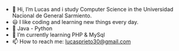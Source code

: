 - 👋 Hi, I’m Lucas and i study Computer Science in the Universidad Nacional de General Sarmiento. 
- 😃 I like coding and learning new things every day.
- 🧐 Java - Python
- 🌱 I’m currently learning PHP & MySql
- 📫 How to reach me: lucasprieto30@gmail.com

<!---
LucasPrieto30/LucasPrieto30 is a ✨ special ✨ repository because its `README.md` (this file) appears on your GitHub profile.
You can click the Preview link to take a look at your changes.
--->
